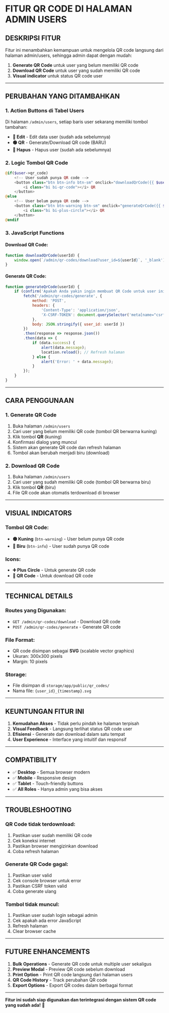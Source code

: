 # FITUR QR CODE DI HALAMAN ADMIN USERS

## **DESKRIPSI FITUR**

Fitur ini menambahkan kemampuan untuk mengelola QR code langsung dari halaman admin/users, sehingga admin dapat dengan mudah:

1. **Generate QR Code** untuk user yang belum memiliki QR code
2. **Download QR Code** untuk user yang sudah memiliki QR code
3. **Visual indicator** untuk status QR code user

---

## **PERUBAHAN YANG DITAMBAHKAN**

### **1. Action Buttons di Tabel Users**

Di halaman `/admin/users`, setiap baris user sekarang memiliki tombol tambahan:

- **🔵 Edit** - Edit data user (sudah ada sebelumnya)
- **🟢 QR** - Generate/Download QR code (BARU)
- **🔴 Hapus** - Hapus user (sudah ada sebelumnya)

### **2. Logic Tombol QR Code**

```php
@if($user->qr_code)
    <!-- User sudah punya QR code -->
    <button class="btn btn-info btn-sm" onclick="downloadQrCode({{ $user->id }})">
        <i class="bi bi-qr-code"></i> QR
    </button>
@else
    <!-- User belum punya QR code -->
    <button class="btn btn-warning btn-sm" onclick="generateQrCode({{ $user->id }})">
        <i class="bi bi-plus-circle"></i> QR
    </button>
@endif
```

### **3. JavaScript Functions**

#### **Download QR Code:**
```javascript
function downloadQrCode(userId) {
    window.open(`/admin/qr-codes/download?user_id=${userId}`, '_blank');
}
```

#### **Generate QR Code:**
```javascript
function generateQrCode(userId) {
    if (confirm('Apakah Anda yakin ingin membuat QR Code untuk user ini?')) {
        fetch('/admin/qr-codes/generate', {
            method: 'POST',
            headers: {
                'Content-Type': 'application/json',
                'X-CSRF-TOKEN': document.querySelector('meta[name="csrf-token"]').getAttribute('content')
            },
            body: JSON.stringify({ user_id: userId })
        })
        .then(response => response.json())
        .then(data => {
            if (data.success) {
                alert(data.message);
                location.reload(); // Refresh halaman
            } else {
                alert('Error: ' + data.message);
            }
        });
    }
}
```

---

## **CARA PENGGUNAAN**

### **1. Generate QR Code**
1. Buka halaman `/admin/users`
2. Cari user yang belum memiliki QR code (tombol QR berwarna kuning)
3. Klik tombol **QR** (kuning)
4. Konfirmasi dialog yang muncul
5. Sistem akan generate QR code dan refresh halaman
6. Tombol akan berubah menjadi biru (download)

### **2. Download QR Code**
1. Buka halaman `/admin/users`
2. Cari user yang sudah memiliki QR code (tombol QR berwarna biru)
3. Klik tombol **QR** (biru)
4. File QR code akan otomatis terdownload di browser

---

## **VISUAL INDICATORS**

### **Tombol QR Code:**
- **🟡 Kuning** (`btn-warning`) - User belum punya QR code
- **🔵 Biru** (`btn-info`) - User sudah punya QR code

### **Icons:**
- **➕ Plus Circle** - Untuk generate QR code
- **📱 QR Code** - Untuk download QR code

---

## **TECHNICAL DETAILS**

### **Routes yang Digunakan:**
- `GET /admin/qr-codes/download` - Download QR code
- `POST /admin/qr-codes/generate` - Generate QR code

### **File Format:**
- QR code disimpan sebagai **SVG** (scalable vector graphics)
- Ukuran: 300x300 pixels
- Margin: 10 pixels

### **Storage:**
- File disimpan di `storage/app/public/qr_codes/`
- Nama file: `{user_id}_{timestamp}.svg`

---

## **KEUNTUNGAN FITUR INI**

1. **Kemudahan Akses** - Tidak perlu pindah ke halaman terpisah
2. **Visual Feedback** - Langsung terlihat status QR code user
3. **Efisiensi** - Generate dan download dalam satu tempat
4. **User Experience** - Interface yang intuitif dan responsif

---

## **COMPATIBILITY**

- ✅ **Desktop** - Semua browser modern
- ✅ **Mobile** - Responsive design
- ✅ **Tablet** - Touch-friendly buttons
- ✅ **All Roles** - Hanya admin yang bisa akses

---

## **TROUBLESHOOTING**

### **QR Code tidak terdownload:**
1. Pastikan user sudah memiliki QR code
2. Cek koneksi internet
3. Pastikan browser mengizinkan download
4. Coba refresh halaman

### **Generate QR Code gagal:**
1. Pastikan user valid
2. Cek console browser untuk error
3. Pastikan CSRF token valid
4. Coba generate ulang

### **Tombol tidak muncul:**
1. Pastikan user sudah login sebagai admin
2. Cek apakah ada error JavaScript
3. Refresh halaman
4. Clear browser cache

---

## **FUTURE ENHANCEMENTS**

1. **Bulk Operations** - Generate QR code untuk multiple user sekaligus
2. **Preview Modal** - Preview QR code sebelum download
3. **Print Option** - Print QR code langsung dari halaman users
4. **QR Code History** - Track perubahan QR code
5. **Export Options** - Export QR codes dalam berbagai format

---

**Fitur ini sudah siap digunakan dan terintegrasi dengan sistem QR code yang sudah ada!** 🎉

